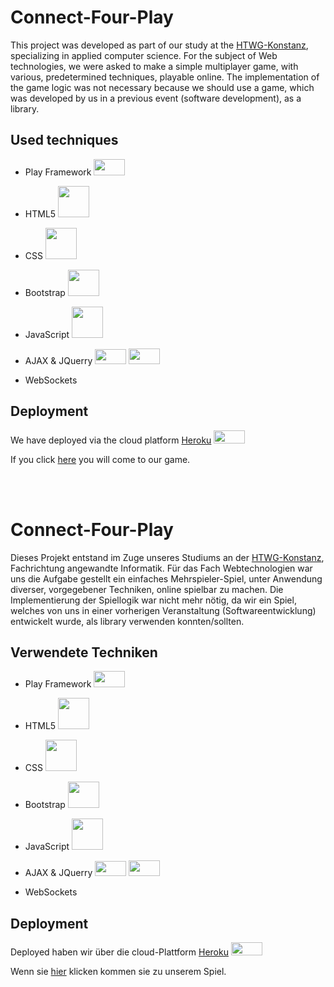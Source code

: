 
# Connect-Four-Play
This project was developed as part of our study at the [HTWG-Konstanz](https://www.htwg-konstanz.de/), specializing in applied computer science. For the subject of Web technologies, we were asked to make a simple multiplayer game, with various, predetermined techniques, playable online. The implementation of the game logic was not necessary because we should use a game, which was developed by us in a previous event (software development), as a library.
## Used techniques
- <p>Play Framework <img src="https://www.playframework.com/assets/images/logos/play_full_color.png" alt="" width="50" height="26" /></p>
- <p>HTML5 <img src="https://upload.wikimedia.org/wikipedia/commons/thumb/6/61/HTML5_logo_and_wordmark.svg/1200px-HTML5_logo_and_wordmark.svg.png" alt="" width="50" height="50" /></p>
- <p>CSS <img src="https://cdn.worldvectorlogo.com/logos/css-3.svg" width="50" height="50" /></p>
-  <p> Bootstrap <img src="https://getbootstrap.com/assets/img/bootstrap-stack.png" alt="" width="50" height="42" />
- <p>JavaScript <img src="https://upload.wikimedia.org/wikipedia/commons/6/6a/JavaScript-logo.png" alt="" width="50" height="50" /></p>
- <p>AJAX & JQuerry <img src="https://2sxc.org/portals/0/adam/blog%20app/1brt8gaaa0ux7cvndi_zxq/image/ajax%20logo.png?w=1000&amp;h=500&amp;mode=max&amp;scale=both" alt="" width="50" height="24" />&nbsp;<img src="https://joebuckle.me/wp-content/uploads/2015/09/jquery-logo.png" alt="" width="50" height="25" /></p>
- WebSockets
## Deployment

We have deployed via the cloud platform [Heroku](https://heroku.com/) <img src="https://blog.phusion.nl/content/images/2016/07/Heroku.png" alt="" width="50" height="21" />

If you click [here](https://safe-river-80569.herokuapp.com/) you will come to our game.



<br>
<br>


# Connect-Four-Play
Dieses Projekt entstand im Zuge unseres Studiums an der [HTWG-Konstanz](https://www.htwg-konstanz.de/), Fachrichtung angewandte Informatik. Für das Fach Webtechnologien war uns die Aufgabe gestellt ein einfaches Mehrspieler-Spiel, unter Anwendung diverser, vorgegebener Techniken, online spielbar zu machen. Die Implementierung der Spiellogik war nicht mehr nötig, da wir ein Spiel, welches von uns in einer vorherigen Veranstaltung (Softwareentwicklung) entwickelt wurde, als library verwenden konnten/sollten. 


## Verwendete Techniken

- <p>Play Framework <img src="https://www.playframework.com/assets/images/logos/play_full_color.png" alt="" width="50" height="26" /></p>
- <p>HTML5 <img src="https://upload.wikimedia.org/wikipedia/commons/thumb/6/61/HTML5_logo_and_wordmark.svg/1200px-HTML5_logo_and_wordmark.svg.png" alt="" width="50" height="50" /></p>
- <p>CSS <img src="https://cdn.worldvectorlogo.com/logos/css-3.svg" width="50" height="50" /></p>
-  <p> Bootstrap <img src="https://getbootstrap.com/assets/img/bootstrap-stack.png" alt="" width="50" height="42" />
- <p>JavaScript <img src="https://upload.wikimedia.org/wikipedia/commons/6/6a/JavaScript-logo.png" alt="" width="50" height="50" /></p>
- <p>AJAX & JQuerry <img src="https://2sxc.org/portals/0/adam/blog%20app/1brt8gaaa0ux7cvndi_zxq/image/ajax%20logo.png?w=1000&amp;h=500&amp;mode=max&amp;scale=both" alt="" width="50" height="24" />&nbsp;<img src="https://joebuckle.me/wp-content/uploads/2015/09/jquery-logo.png" alt="" width="50" height="25" /></p>
- WebSockets

## Deployment
Deployed haben wir über die cloud-Plattform [Heroku](https://heroku.com/) <img src="https://blog.phusion.nl/content/images/2016/07/Heroku.png" alt="" width="50" height="21" />

Wenn sie [hier](https://safe-river-80569.herokuapp.com/) klicken kommen sie zu unserem Spiel.

